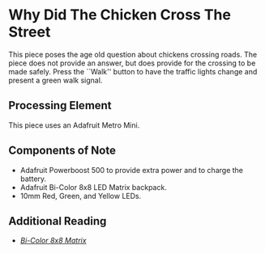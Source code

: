 # Why Did The Chicken Cross The Street

This piece poses the age old question about chickens crossing roads.  The 
piece does not provide an answer, but does provide for the crossing to be made 
safely.  Press the ``Walk'' button to have the traffic lights change and 
present a green walk signal.

## Processing Element

This piece uses an Adafruit Metro Mini. 

## Components of Note

* Adafruit Powerboost 500 to provide extra power and to charge the 
battery.
* Adafruit Bi-Color 8x8 LED Matrix backpack.
* 10mm Red, Green, and Yellow LEDs.

## Additional Reading

* [_Bi-Color 8x8 Matrix_](https://learn.adafruit.com/adafruit-led-backpack/bi-color-8x8-matrix)
